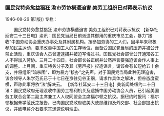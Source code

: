 ### 国民党特务愈益猖狂  渝市劳协横遭迫害  美劳工组织已对蒋表示抗议

1946-08-26
第1版()
专栏：

　　国民党特务愈益猖狂
    渝市劳协横遭迫害
    美劳工组织已对蒋表示抗议
    【新华社延安二十三日电】渝讯：国民党当局日前派遣其御用的重庆市总工会，暴力“接收”中国劳动协会重庆办事处及其附属机构。按参加劳协的工人们，因半年来积极参加民主运动、要求改善中国工人的生存地位，而备受国民党当局的压迫并被公开禁止活动，重庆该会人员曾遭逮捕并被迫写悔过书。国民党社会部曾公开通知各工人不得加入劳协。三月二十四日，社会部长谷正纲并公然声言要强迫该会作人事上的调整。上月间，重庆特务分子及其《劳声报》捏造谣言，谓该会有长短枪五十余支，并将组织“暗杀团”，即为暴力“接办”之先声。对于国民党当局此种无理迫害，该会领导人朱学范氏已于十七日在京往见谷正纲，请求作具体之解决，但谷态度蛮横，声称此事将依“法”解决云。
    【新华社延安二十三日电】美新闻处纽约二十日讯：国民党政府无理没收中国劳工福利机关及逮捕中国劳动协会人员，已引起美国劳工联合会第二副主席兼工人人权同盟会主席福尔顿之抗议。据纽约时报讯：福尔顿根据朱学范氏之报告，已向国民党政府驻美大使顾维钧及外交部、社会部提出抗议，并致电蒋介石要求其迅速说明理由。
